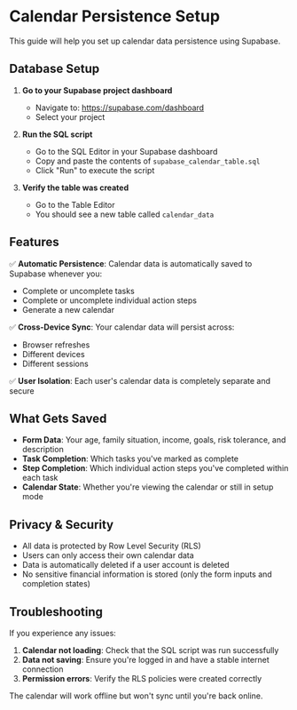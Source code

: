 # Calendar Persistence Setup

This guide will help you set up calendar data persistence using Supabase.

## Database Setup

1. **Go to your Supabase project dashboard**
   - Navigate to: https://supabase.com/dashboard
   - Select your project

2. **Run the SQL script**
   - Go to the SQL Editor in your Supabase dashboard
   - Copy and paste the contents of `supabase_calendar_table.sql`
   - Click "Run" to execute the script

3. **Verify the table was created**
   - Go to the Table Editor
   - You should see a new table called `calendar_data`

## Features

✅ **Automatic Persistence**: Calendar data is automatically saved to Supabase whenever you:
- Complete or uncomplete tasks
- Complete or uncomplete individual action steps
- Generate a new calendar

✅ **Cross-Device Sync**: Your calendar data will persist across:
- Browser refreshes
- Different devices
- Different sessions

✅ **User Isolation**: Each user's calendar data is completely separate and secure

## What Gets Saved

- **Form Data**: Your age, family situation, income, goals, risk tolerance, and description
- **Task Completion**: Which tasks you've marked as complete
- **Step Completion**: Which individual action steps you've completed within each task
- **Calendar State**: Whether you're viewing the calendar or still in setup mode

## Privacy & Security

- All data is protected by Row Level Security (RLS)
- Users can only access their own calendar data
- Data is automatically deleted if a user account is deleted
- No sensitive financial information is stored (only the form inputs and completion states)

## Troubleshooting

If you experience any issues:

1. **Calendar not loading**: Check that the SQL script was run successfully
2. **Data not saving**: Ensure you're logged in and have a stable internet connection
3. **Permission errors**: Verify the RLS policies were created correctly

The calendar will work offline but won't sync until you're back online. 